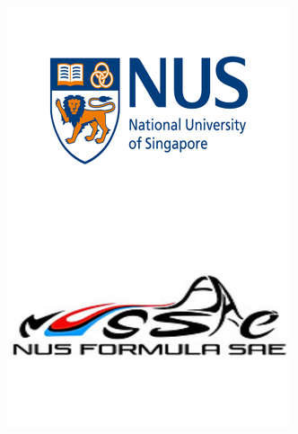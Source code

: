 <img src='./Figures/NUS_logo_full-horizontal.jpg' width='600' height='372'>
<img src='./Figures/NUS%20Formula%20SAE%20Logo.jpeg' width='600' height='372'>

